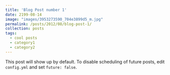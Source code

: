 ```yaml
---
title: 'Blog Post number 1'
date: 2199-08-14
image: "images/3953273590_704e3899d5_m.jpg"
permalink: /posts/2012/08/blog-post-1/
collection: posts
tags:
  - cool posts
  - category1
  - category2
---
```


This post will show up by default. To disable scheduling of future posts, edit `config.yml` and set `future: false`. 
